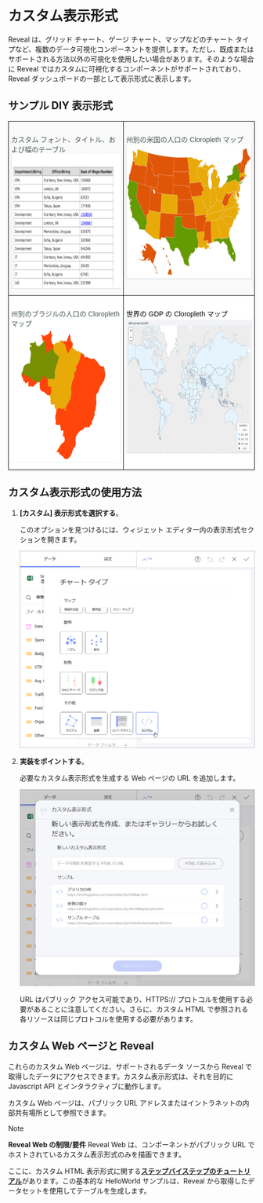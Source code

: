 # カスタム表示形式

Reveal は、グリッド チャート、ゲージ チャート、マップなどのチャート タイプなど、複数のデータ可視化コンポーネントを提供します。ただし、既成またはサポートされる方法以外の可視化を使用したい場合があります。そのような場合に Reveal ではカスタムに可視化するコンポーネントがサポートされており、Reveal ダッシュボードの一部として表示形式に表示します。

## サンプル DIY 表示形式

<style type="text/css">
.tg  {border-collapse:collapse;border-spacing:0;}
.tg td{border-color:black;border-style:solid;border-width:1px;font-family:Arial, sans-serif;font-size:14px;
  overflow:hidden;padding:10px 5px;word-break:normal;}
.tg th{border-color:black;border-style:solid;border-width:1px;font-family:Arial, sans-serif;font-size:14px;
  font-weight:normal;overflow:hidden;padding:10px 5px;word-break:normal;}
.tg .tg-2ovq{background-color:rgb(255, 255, 255);color:rgb(0, 0, 0);text-align:left;vertical-align:top}
.tg .tg-spkm{background-color:rgb(255, 255, 255);color:rgb(73, 85, 85);text-align:left;vertical-align:top}
.tg .tg-x3gl{background-color:rgb(249, 249, 249);color:rgb(73, 85, 85);text-align:left;vertical-align:top}
</style>
<table class="tg">
<thead>
  <tr>
    <th class="tg-x3gl"><br>カスタム フォント、タイトル、および幅のテーブル<br><img src="images/HRDashboardEmployeesDIY_All.png" alt="Image" width="343" height="275"></th>
    <th class="tg-x3gl"><br>州別の米国の人口の Cloropleth マップ<br><img src="images/StatePopulation_all.png" alt="Image" width="400" height="275"></th>
  </tr>
</thead>
<tbody>
  <tr>
    <td class="tg-spkm"><br>州別のブラジルの人口の Cloropleth マップ<br><img src="images/BrazilStatePopulation_all.png" alt="Image" width="343" height="275"></td>
    <td class="tg-2ovq"><br>世界の GDP の Cloropleth マップ<br><img src="images/WorldPopulationGDP_All.png" alt="Image" width="400" height="275"></td>
  </tr>
</tbody>
</table>

## カスタム表示形式の使用方法

1. **[カスタム] 表示形式を選択する**。 

   このオプションを見つけるには、ウィジェット エディター内の表示形式セクションを開きます。

   <img src="images/custom-visualization-access.png" alt="Selecting the Custom Visualization in Reveal" class="responsive-img"/>

2. **実装をポイントする**。  

   必要なカスタム表示形式を生成する Web ページの URL を追加します。

   <img src="images/custom-visualization-config.png" alt="Showing the Custom Visualization configuration screen within Reveal" class="responsive-img"/>

   URL はパブリック アクセス可能であり、HTTPS:// プロトコルを使用する必要があることに注意してください。さらに、カスタム HTML で参照される各リソースは同じプロトコルを使用する必要があります。


## カスタム Web ページと Reveal
これらのカスタム Web ページは、サポートされるデータ ソースから Reveal で取得したデータにアクセスできます。カスタム表示形式は、それを目的に Javascript API とインタラクティブに動作します。

カスタム Web ページは、パブリック URL アドレスまたはイントラネットの内部共有場所として参照できます。

>[!NOTE]
>**Reveal Web の制限/要件**
>Reveal Web は、コンポーネントがパブリック URL でホストされているカスタム表示形式のみを描画できます。

ここに、カスタム HTML 表示形式に関する[**ステップバイステップのチュートリアル**](diy-visualization-step-by-step.md)があります。この基本的な HelloWorld サンプルは、Reveal から取得したデータセットを使用してテーブルを生成します。

